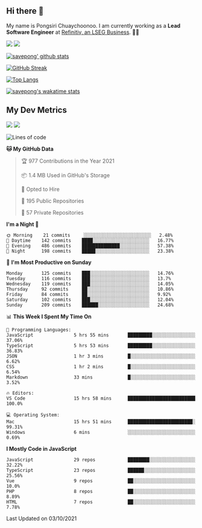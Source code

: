 ## Hi there 👋

My name is Pongsiri Chuaychoonoo. I am currently working as a **Lead Software Engineer** at [Refinitiv, an LSEG Business](https://www.refinitiv.com). 👨‍💻

[<img src="https://img.shields.io/badge/savepong.com-%230077B5.svg?&style=for-the-badge&color=81e6d9" />](https://savepong.com)
[<img src="https://img.shields.io/badge/linkedin-%230077B5.svg?&style=for-the-badge&logo=linkedin&logoColor=white" />](https://www.linkedin.com/in/savepong)

[![savepong' github stats](https://github-readme-stats.vercel.app/api?username=savepong&show_icons=true&count_private=true&theme=gotham&hide_border=true&bg_color=00000000&text_color=768390FF)](https://savepong.com/posts/stats)

[![GitHub Streak](https://github-readme-streak-stats.herokuapp.com?user=savepong&theme=gotham&hide_border=true&background=00000000&dates=768390FF)](https://savepong.com/posts/stats)

[![Top Langs](https://github-readme-stats.vercel.app/api/top-langs/?username=savepong&layout=compact&langs_count=10&theme=gotham&hide_border=true&bg_color=00000000&text_color=768390FF)](https://savepong.com/posts/stats)

[![savepong's wakatime stats](https://github-readme-stats.vercel.app/api/wakatime?username=@savepong&layout=default&theme=gotham&hide_border=true&bg_color=00000000&text_color=768390FF)](https://savepong.com/posts/stats)

## My Dev Metrics

[![](https://komarev.com/ghpvc/?username=savepong&color=blue&label=Profile%20Views)](https://github.com/savepong)
[![](https://img.shields.io/github/followers/savepong?label=GitHub%20Followers)](https://github.com/savepong)

<!--START_SECTION:waka-->
![Lines of code](https://img.shields.io/badge/From%20Hello%20World%20I%27ve%20Written-8.8%20million%20lines%20of%20code-blue)

**🐱 My GitHub Data** 

> 🏆 977 Contributions in the Year 2021
 > 
> 📦 1.4 MB Used in GitHub's Storage 
 > 
> 💼 Opted to Hire
 > 
> 📜 195 Public Repositories 
 > 
> 🔑 57 Private Repositories  
 > 
**I'm a Night 🦉** 

```text
🌞 Morning    21 commits     ░░░░░░░░░░░░░░░░░░░░░░░░░   2.48% 
🌆 Daytime    142 commits    ████░░░░░░░░░░░░░░░░░░░░░   16.77% 
🌃 Evening    486 commits    ██████████████░░░░░░░░░░░   57.38% 
🌙 Night      198 commits    █████░░░░░░░░░░░░░░░░░░░░   23.38%

```
📅 **I'm Most Productive on Sunday** 

```text
Monday       125 commits    ███░░░░░░░░░░░░░░░░░░░░░░   14.76% 
Tuesday      116 commits    ███░░░░░░░░░░░░░░░░░░░░░░   13.7% 
Wednesday    119 commits    ███░░░░░░░░░░░░░░░░░░░░░░   14.05% 
Thursday     92 commits     ██░░░░░░░░░░░░░░░░░░░░░░░   10.86% 
Friday       84 commits     ██░░░░░░░░░░░░░░░░░░░░░░░   9.92% 
Saturday     102 commits    ███░░░░░░░░░░░░░░░░░░░░░░   12.04% 
Sunday       209 commits    ██████░░░░░░░░░░░░░░░░░░░   24.68%

```


📊 **This Week I Spent My Time On** 

```text
💬 Programming Languages: 
JavaScript               5 hrs 55 mins       █████████░░░░░░░░░░░░░░░░   37.06% 
TypeScript               5 hrs 53 mins       █████████░░░░░░░░░░░░░░░░   36.83% 
JSON                     1 hr 3 mins         █░░░░░░░░░░░░░░░░░░░░░░░░   6.62% 
CSS                      1 hr 2 mins         █░░░░░░░░░░░░░░░░░░░░░░░░   6.54% 
Markdown                 33 mins             █░░░░░░░░░░░░░░░░░░░░░░░░   3.52%

🔥 Editors: 
VS Code                  15 hrs 58 mins      █████████████████████████   100.0%

💻 Operating System: 
Mac                      15 hrs 51 mins      ████████████████████████░   99.31% 
Windows                  6 mins              ░░░░░░░░░░░░░░░░░░░░░░░░░   0.69%

```

**I Mostly Code in JavaScript** 

```text
JavaScript               29 repos            ████████░░░░░░░░░░░░░░░░░   32.22% 
TypeScript               23 repos            ██████░░░░░░░░░░░░░░░░░░░   25.56% 
Vue                      9 repos             ██░░░░░░░░░░░░░░░░░░░░░░░   10.0% 
PHP                      8 repos             ██░░░░░░░░░░░░░░░░░░░░░░░   8.89% 
HTML                     7 repos             ██░░░░░░░░░░░░░░░░░░░░░░░   7.78%

```



 Last Updated on 03/10/2021
<!--END_SECTION:waka-->

<!--
**savepong/savepong** is a ✨ _special_ ✨ repository because its `README.md` (this file) appears on your GitHub profile.

Here are some ideas to get you started:

- 🔭 I’m currently working on WebComponents and TypeScript.
- 🌱 I’m currently learning ...
- 👯 I’m looking to collaborate on ...
- 🤔 I’m looking for help with ...
- 💬 Ask me about ...
- 📫 How to reach me: ...
- 😄 Pronouns: ...
- ⚡ Fun fact: ...
-->

